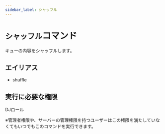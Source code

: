 ```yaml
---
sidebar_label: シャッフル
---
```

# `シャッフル`コマンド
キューの内容をシャッフルします。

## エイリアス
- shuffle




## 実行に必要な権限
DJロール

※管理者権限や、サーバーの管理権限を持つユーザーはこの権限を満たしていなくてもいつでもこのコマンドを実行できます。
  

